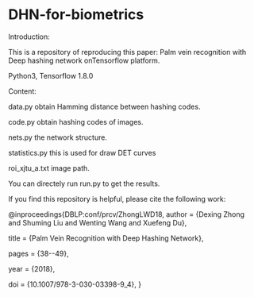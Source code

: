 # DHN-for-biometrics

Introduction:

This is a repository of reproducing this paper: Palm vein recognition with Deep hashing network onTensorflow platform.

Python3, Tensorflow 1.8.0

Content:

data.py obtain Hamming distance between hashing codes.

code.py obtain hashing codes of images.

nets.py the network structure.

statistics.py this is used for draw DET curves

roi_xjtu_a.txt  image path.

You can directely run run.py to get the results.


If you find this repository is helpful, please cite the following work:

@inproceedings{DBLP:conf/prcv/ZhongLWD18,
  author    = {Dexing Zhong and
               Shuming Liu and
               Wenting Wang and
               Xuefeng Du},
               
  title     = {Palm Vein Recognition with Deep Hashing Network},
  
  pages     = {38--49},
  
  year      = {2018},
  
  doi       = {10.1007/978-3-030-03398-9\_4},
}
